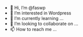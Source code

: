 - 👋 Hi, I’m @faswp
- 👀 I’m interested in Wordpress
- 🌱 I’m currently learning ...
- 💞️ I’m looking to collaborate on ...
- 📫 How to reach me ...

<!---
faswp/faswp is a ✨ special ✨ repository because its `README.md` (this file) appears on your GitHub profile.
You can click the Preview link to take a look at your changes.
--->

